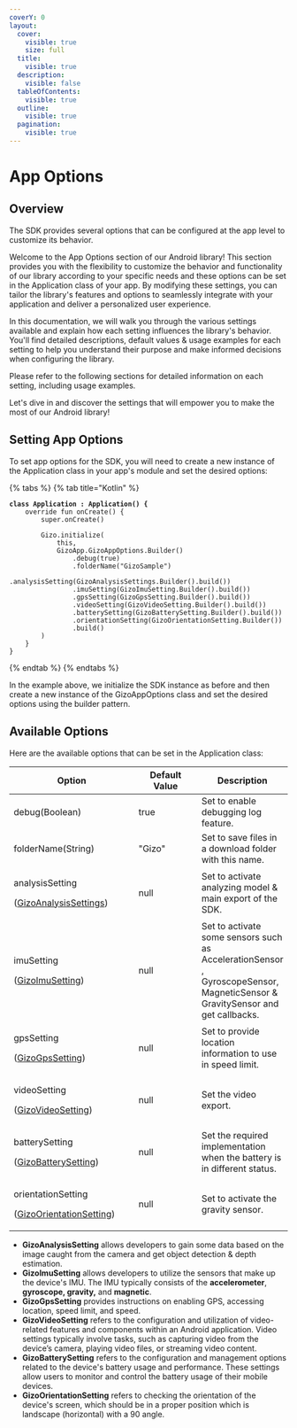 ```yaml
---
coverY: 0
layout:
  cover:
    visible: true
    size: full
  title:
    visible: true
  description:
    visible: false
  tableOfContents:
    visible: true
  outline:
    visible: true
  pagination:
    visible: true
---
```


# App Options

## Overview

The SDK provides several options that can be configured at the app level to customize its behavior.&#x20;

Welcome to the App Options section of our Android library! This section provides you with the flexibility to customize the behavior and functionality of our library according to your specific needs and these options can be set in the Application class of your app. By modifying these settings, you can tailor the library's features and options to seamlessly integrate with your application and deliver a personalized user experience.

In this documentation, we will walk you through the various settings available and explain how each setting influences the library's behavior. You'll find detailed descriptions, default values & usage examples for each setting to help you understand their purpose and make informed decisions when configuring the library.

Please refer to the following sections for detailed information on each setting, including usage examples.&#x20;

Let's dive in and discover the settings that will empower you to make the most of our Android library!



## Setting App Options

To set app options for the SDK, you will need to create a new instance of the Application class in your app's module and set the desired options:

{% tabs %}
{% tab title="Kotlin" %}
<pre class="language-kotlin"><code class="lang-kotlin"><strong>class Application : Application() {
</strong>    override fun onCreate() {
        super.onCreate()

        Gizo.initialize(
            this,
            GizoApp.GizoAppOptions.Builder()
                .debug(true)
                .folderName("GizoSample")
                .analysisSetting(GizoAnalysisSettings.Builder().build())
                .imuSetting(GizoImuSetting.Builder().build())
                .gpsSetting(GizoGpsSetting.Builder().build())
                .videoSetting(GizoVideoSetting.Builder().build())
                .batterySetting(GizoBatterySetting.Builder().build())
                .orientationSetting(GizoOrientationSetting.Builder())
                .build()
        )
    }
}
</code></pre>
{% endtab %}
{% endtabs %}

In the example above, we initialize the SDK instance as before and then create a new instance of the GizoAppOptions class and set the desired options using the builder pattern.



## Available Options

&#x20;Here are the available options that can be set in the Application class:

<table><thead><tr><th width="239.33333333333331">Option</th><th width="143">Default Value</th><th>Description</th></tr></thead><tbody><tr><td>debug(Boolean)</td><td>true</td><td>Set to enable debugging log feature.</td></tr><tr><td>folderName(String)</td><td>"Gizo"</td><td>Set to save files in a download folder with this name.</td></tr><tr><td><p>analysisSetting</p><p>(<a href="broken-reference">GizoAnalysisSettings</a>)</p></td><td>null</td><td>Set to activate analyzing model &#x26; main export of the SDK.</td></tr><tr><td><p>imuSetting</p><p>(<a href="gizoimusetting.md">GizoImuSetting</a>)</p></td><td>null</td><td>Set to activate some sensors such as AccelerationSensor , GyroscopeSensor, MagneticSensor &#x26; GravitySensor and get callbacks.</td></tr><tr><td><p>gpsSetting</p><p>(<a href="gizogpssetting.md">GizoGpsSetting</a>)</p></td><td>null</td><td>Set to provide location information to use in speed limit.</td></tr><tr><td><p>videoSetting</p><p>(<a href="gizovideosetting.md">GizoVideoSetting</a>)</p></td><td>null</td><td>Set the video export.</td></tr><tr><td><p>batterySetting</p><p>(<a href="../app-options/gizobatterysetting.md">GizoBatterySetting</a>)</p></td><td>null</td><td>Set the required implementation when the battery is in different status.</td></tr><tr><td><p>orientationSetting</p><p>(<a href="../app-options/gizoorientationsetting.md">GizoOrientationSetting</a>)</p></td><td>null</td><td>Set to activate the gravity sensor.</td></tr></tbody></table>



* **GizoAnalysisSetting** allows developers to gain some data based on the image caught from the camera and get object detection & depth estimation.
* **GizoImuSetting** allows developers to utilize the sensors that make up the device's IMU. The IMU typically consists of the **accelerometer**, **gyroscope, gravity,** and **magnetic**.
* **GizoGpsSetting** provides instructions on enabling GPS, accessing location, speed limit, and speed.
* **GizoVideoSetting** refers to the configuration and utilization of video-related features and components within an Android application. Video settings typically involve tasks, such as capturing video from the device’s camera, playing video files, or streaming video content.
* **GizoBatterySetting** refers to the configuration and management options related to the device's battery usage and performance. These settings allow users to monitor and control the battery usage of their mobile devices.
* **GizoOrientationSetting** refers to checking the orientation of the device's screen, which should be in a proper position which is landscape (horizontal) with a 90 angle.


